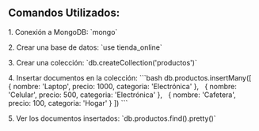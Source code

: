 ## Comandos Utilizados:

1\. Conexión a MongoDB:
\`mongo\`

2\. Crear una base de datos:
\`use tienda_online\`

3\. Crear una colección:
\`db.createCollection('productos')\`

4\. Insertar documentos en la colección:
\`\`\`bash
db.productos.insertMany(\[
  { nombre: 'Laptop', precio: 1000, categoria: 'Electrónica' },
  { nombre: 'Celular', precio: 500, categoria: 'Electrónica' },
  { nombre: 'Cafetera', precio: 100, categoria: 'Hogar' }
\])
\`\`\`

5\. Ver los documentos insertados:
\`db.productos.find().pretty()\`
